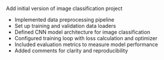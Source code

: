 Add initial version of image classification project

- Implemented data preprocessing pipeline
- Set up training and validation data loaders
- Defined CNN model architecture for image classification
- Configured training loop with loss calculation and optimizer
- Included evaluation metrics to measure model performance
- Added comments for clarity and reproducibility
